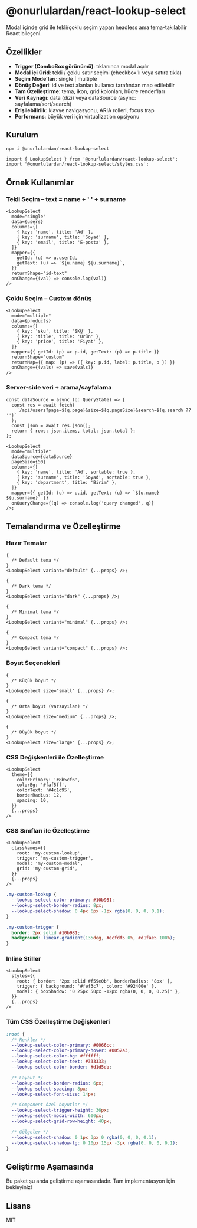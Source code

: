 # @onurlulardan/react-lookup-select

Modal içinde grid ile tekli/çoklu seçim yapan headless ama tema-takılabilir React bileşeni.

## Özellikler

- **Trigger (ComboBox görünümü)**: tıklanınca modal açılır
- **Modal içi Grid**: tekli / çoklu satır seçimi (checkbox'lı veya satıra tıkla)
- **Seçim Mode'ları**: single | multiple
- **Dönüş Değeri**: id ve text alanları kullanıcı tarafından map edilebilir
- **Tam Özelleştirme**: tema, ikon, grid kolonları, hücre render'ları
- **Veri Kaynağı**: data (dizi) veya dataSource (async: sayfalama/sort/search)
- **Erişilebilirlik**: klavye navigasyonu, ARIA rolleri, focus trap
- **Performans**: büyük veri için virtualization opsiyonu

## Kurulum

```bash
npm i @onurlulardan/react-lookup-select
```

```tsx
import { LookupSelect } from '@onurlulardan/react-lookup-select';
import '@onurlulardan/react-lookup-select/styles.css';
```

## Örnek Kullanımlar

### Tekli Seçim – text = name + ' ' + surname

```tsx
<LookupSelect
  mode="single"
  data={users}
  columns={[
    { key: 'name', title: 'Ad' },
    { key: 'surname', title: 'Soyad' },
    { key: 'email', title: 'E-posta' },
  ]}
  mapper={{
    getId: (u) => u.userId,
    getText: (u) => `${u.name} ${u.surname}`,
  }}
  returnShape="id-text"
  onChange={(val) => console.log(val)}
/>
```

### Çoklu Seçim – Custom dönüş

```tsx
<LookupSelect
  mode="multiple"
  data={products}
  columns={[
    { key: 'sku', title: 'SKU' },
    { key: 'title', title: 'Ürün' },
    { key: 'price', title: 'Fiyat' },
  ]}
  mapper={{ getId: (p) => p.id, getText: (p) => p.title }}
  returnShape="custom"
  returnMap={{ map: (p) => ({ key: p.id, label: p.title, p }) }}
  onChange={(vals) => save(vals)}
/>
```

### Server-side veri + arama/sayfalama

```tsx
const dataSource = async (q: QueryState) => {
  const res = await fetch(
    `/api/users?page=${q.page}&size=${q.pageSize}&search=${q.search ?? ''}`
  );
  const json = await res.json();
  return { rows: json.items, total: json.total };
};

<LookupSelect
  mode="multiple"
  dataSource={dataSource}
  pageSize={50}
  columns={[
    { key: 'name', title: 'Ad', sortable: true },
    { key: 'surname', title: 'Soyad', sortable: true },
    { key: 'department', title: 'Birim' },
  ]}
  mapper={{ getId: (u) => u.id, getText: (u) => `${u.name} ${u.surname}` }}
  onQueryChange={(q) => console.log('query changed', q)}
/>;
```

## Temalandırma ve Özelleştirme

### Hazır Temalar

```tsx
{
  /* Default tema */
}
<LookupSelect variant="default" {...props} />;

{
  /* Dark tema */
}
<LookupSelect variant="dark" {...props} />;

{
  /* Minimal tema */
}
<LookupSelect variant="minimal" {...props} />;

{
  /* Compact tema */
}
<LookupSelect variant="compact" {...props} />;
```

### Boyut Seçenekleri

```tsx
{
  /* Küçük boyut */
}
<LookupSelect size="small" {...props} />;

{
  /* Orta boyut (varsayılan) */
}
<LookupSelect size="medium" {...props} />;

{
  /* Büyük boyut */
}
<LookupSelect size="large" {...props} />;
```

### CSS Değişkenleri ile Özelleştirme

```tsx
<LookupSelect
  theme={{
    colorPrimary: '#8b5cf6',
    colorBg: '#faf5ff',
    colorText: '#4c1d95',
    borderRadius: 12,
    spacing: 10,
  }}
  {...props}
/>
```

### CSS Sınıfları ile Özelleştirme

```tsx
<LookupSelect
  classNames={{
    root: 'my-custom-lookup',
    trigger: 'my-custom-trigger',
    modal: 'my-custom-modal',
    grid: 'my-custom-grid',
  }}
  {...props}
/>
```

```css
.my-custom-lookup {
  --lookup-select-color-primary: #10b981;
  --lookup-select-border-radius: 8px;
  --lookup-select-shadow: 0 4px 6px -1px rgba(0, 0, 0, 0.1);
}

.my-custom-trigger {
  border: 2px solid #10b981;
  background: linear-gradient(135deg, #ecfdf5 0%, #d1fae5 100%);
}
```

### Inline Stiller

```tsx
<LookupSelect
  styles={{
    root: { border: '2px solid #f59e0b', borderRadius: '8px' },
    trigger: { background: '#fef3c7', color: '#92400e' },
    modal: { boxShadow: '0 25px 50px -12px rgba(0, 0, 0, 0.25)' },
  }}
  {...props}
/>
```

### Tüm CSS Özelleştirme Değişkenleri

```css
:root {
  /* Renkler */
  --lookup-select-color-primary: #0066cc;
  --lookup-select-color-primary-hover: #0052a3;
  --lookup-select-color-bg: #ffffff;
  --lookup-select-color-text: #333333;
  --lookup-select-color-border: #d1d5db;

  /* Layout */
  --lookup-select-border-radius: 6px;
  --lookup-select-spacing: 8px;
  --lookup-select-font-size: 14px;

  /* Component özel boyutlar */
  --lookup-select-trigger-height: 36px;
  --lookup-select-modal-width: 600px;
  --lookup-select-grid-row-height: 40px;

  /* Gölgeler */
  --lookup-select-shadow: 0 1px 3px 0 rgba(0, 0, 0, 0.1);
  --lookup-select-shadow-lg: 0 10px 15px -3px rgba(0, 0, 0, 0.1);
}
```

## Geliştirme Aşamasında

Bu paket şu anda geliştirme aşamasındadır. Tam implementasyon için bekleyiniz!

## Lisans

MIT
